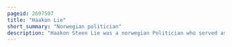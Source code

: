 ```yaml
---
pageid: 2697507
title: "Haakon Lie"
short_summary: "Norwegian politician"
description: "Haakon Steen Lie was a norwegian Politician who served as Party Secretary for the norwegian Labour Party from 1945 to 1969. Born humble he became active in the labour Movement at a young Age and quickly rose in the Party System. After actively working for the Resistance Movement and the exiled Government during World War Ii he was elected to the second-highest Position in the Party after the War his Years in Office were the most successful in Party History."
---
```


